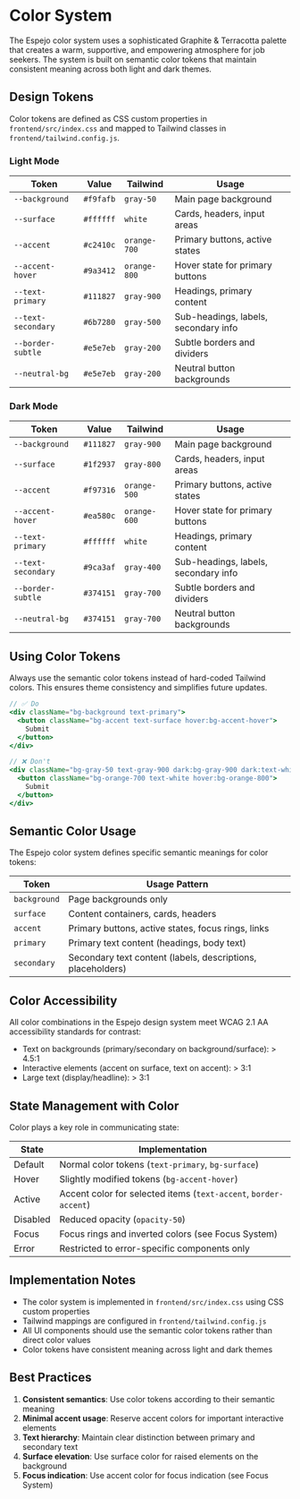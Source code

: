 # Color System

The Espejo color system uses a sophisticated Graphite & Terracotta palette that creates a warm, supportive, and empowering atmosphere for job seekers. The system is built on semantic color tokens that maintain consistent meaning across both light and dark themes.

## Design Tokens

Color tokens are defined as CSS custom properties in `frontend/src/index.css` and mapped to Tailwind classes in `frontend/tailwind.config.js`.

### Light Mode

| Token                | Value     | Tailwind    | Usage                               |
|----------------------|-----------|-------------|-------------------------------------|
| `--background`       | `#f9fafb` | `gray-50`   | Main page background                |
| `--surface`          | `#ffffff` | `white`     | Cards, headers, input areas         |
| `--accent`           | `#c2410c` | `orange-700`| Primary buttons, active states      |
| `--accent-hover`     | `#9a3412` | `orange-800`| Hover state for primary buttons     |
| `--text-primary`     | `#111827` | `gray-900`  | Headings, primary content           |
| `--text-secondary`   | `#6b7280` | `gray-500`  | Sub-headings, labels, secondary info|
| `--border-subtle`    | `#e5e7eb` | `gray-200`  | Subtle borders and dividers         |
| `--neutral-bg`       | `#e5e7eb` | `gray-200`  | Neutral button backgrounds          |

### Dark Mode

| Token                | Value     | Tailwind    | Usage                               |
|----------------------|-----------|-------------|-------------------------------------|
| `--background`       | `#111827` | `gray-900`  | Main page background                |
| `--surface`          | `#1f2937` | `gray-800`  | Cards, headers, input areas         |
| `--accent`           | `#f97316` | `orange-500`| Primary buttons, active states      |
| `--accent-hover`     | `#ea580c` | `orange-600`| Hover state for primary buttons     |
| `--text-primary`     | `#ffffff` | `white`     | Headings, primary content           |
| `--text-secondary`   | `#9ca3af` | `gray-400`  | Sub-headings, labels, secondary info|
| `--border-subtle`    | `#374151` | `gray-700`  | Subtle borders and dividers         |
| `--neutral-bg`       | `#374151` | `gray-700`  | Neutral button backgrounds          |

## Using Color Tokens

Always use the semantic color tokens instead of hard-coded Tailwind colors. This ensures theme consistency and simplifies future updates.

```jsx
// ✅ Do
<div className="bg-background text-primary">
  <button className="bg-accent text-surface hover:bg-accent-hover">
    Submit
  </button>
</div>

// ❌ Don't
<div className="bg-gray-50 text-gray-900 dark:bg-gray-900 dark:text-white">
  <button className="bg-orange-700 text-white hover:bg-orange-800">
    Submit
  </button>
</div>
```

## Semantic Color Usage

The Espejo color system defines specific semantic meanings for color tokens:

| Token        | Usage Pattern                                               |
|--------------|-------------------------------------------------------------|
| `background` | Page backgrounds only                                       |
| `surface`    | Content containers, cards, headers                          |
| `accent`     | Primary buttons, active states, focus rings, links          |
| `primary`    | Primary text content (headings, body text)                  |
| `secondary`  | Secondary text content (labels, descriptions, placeholders) |

## Color Accessibility

All color combinations in the Espejo design system meet WCAG 2.1 AA accessibility standards for contrast:

- Text on backgrounds (primary/secondary on background/surface): > 4.5:1
- Interactive elements (accent on surface, text on accent): > 3:1
- Large text (display/headline): > 3:1

## State Management with Color

Color plays a key role in communicating state:

| State     | Implementation                                           |
|-----------|----------------------------------------------------------|
| Default   | Normal color tokens (`text-primary`, `bg-surface`)       |
| Hover     | Slightly modified tokens (`bg-accent-hover`)             |
| Active    | Accent color for selected items (`text-accent`, `border-accent`) |
| Disabled  | Reduced opacity (`opacity-50`)                          |
| Focus     | Focus rings and inverted colors (see Focus System)       |
| Error     | Restricted to error-specific components only            |

## Implementation Notes

- The color system is implemented in `frontend/src/index.css` using CSS custom properties
- Tailwind mappings are configured in `frontend/tailwind.config.js`
- All UI components should use the semantic color tokens rather than direct color values
- Color tokens have consistent meaning across light and dark themes

## Best Practices

1. **Consistent semantics**: Use color tokens according to their semantic meaning
2. **Minimal accent usage**: Reserve accent colors for important interactive elements
3. **Text hierarchy**: Maintain clear distinction between primary and secondary text
4. **Surface elevation**: Use surface color for raised elements on the background
5. **Focus indication**: Use accent color for focus indication (see Focus System)

